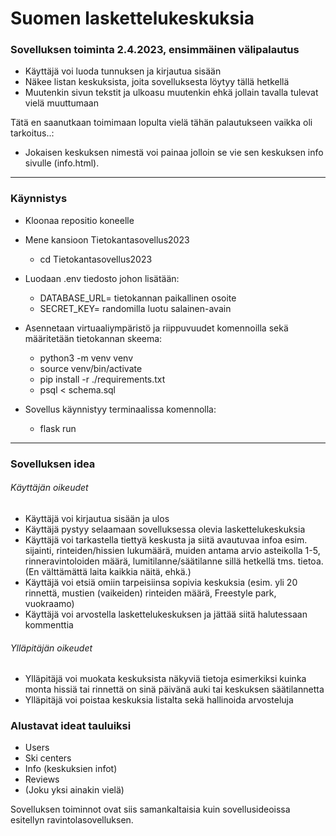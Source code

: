 # Suomen laskettelukeskuksia 

### Sovelluksen toiminta 2.4.2023, ensimmäinen välipalautus
  - Käyttäjä voi luoda tunnuksen ja  kirjautua sisään
  - Näkee listan keskuksista, joita sovelluksesta löytyy tällä hetkellä  
  - Muutenkin sivun tekstit ja ulkoasu muutenkin ehkä jollain tavalla tulevat vielä muuttumaan
  
   Tätä en saanutkaan toimimaan lopulta vielä tähän palautukseen vaikka oli tarkoitus..:
  - Jokaisen keskuksen nimestä voi painaa jolloin se vie sen keskuksen info sivulle (info.html).
  
---

### Käynnistys

- Kloonaa repositio koneelle
    
- Mene kansioon Tietokantasovellus2023
   - cd Tietokantasovellus2023
- Luodaan .env tiedosto johon lisätään:
   - DATABASE_URL= tietokannan paikallinen osoite
   - SECRET_KEY= randomilla luotu salainen-avain
- Asennetaan virtuaaliympäristö ja riippuvuudet komennoilla sekä määritetään tietokannan skeema:
  - python3 -m venv venv
  - source venv/bin/activate
  -  pip install -r ./requirements.txt
  - psql < schema.sql
- Sovellus käynnistyy terminaalissa komennolla:
  - flask run
  
---

### Sovelluksen idea

###### Käyttäjän oikeudet
  - Käyttäjä voi kirjautua sisään ja ulos
  - Käyttäjä pystyy selaamaan sovelluksessa olevia laskettelukeskuksia 
  - Käyttäjä voi tarkastella tiettyä keskusta ja siitä avautuvaa infoa esim. sijainti, rinteiden/hissien lukumäärä, muiden antama arvio asteikolla 1-5, rinneravintoloiden määrä, lumitilanne/säätilanne sillä hetkellä tms. tietoa. (En välttämättä laita kaikkia näitä, ehkä.)
  - Käyttäjä voi etsiä omiin tarpeisiinsa sopivia keskuksia (esim. yli 20 rinnettä, mustien (vaikeiden) rinteiden määrä, Freestyle park, vuokraamo)
  - Käyttäjä voi arvostella laskettelukeskuksen ja jättää siitä halutessaan kommenttia
  
###### Ylläpitäjän oikeudet
  - Ylläpitäjä voi muokata keskuksista näkyviä tietoja esimerkiksi kuinka monta hissiä tai rinnettä on sinä päivänä auki tai keskuksen säätilannetta
  - Ylläpitäjä voi poistaa keskuksia listalta sekä hallinoida arvosteluja
 
### Alustavat ideat tauluiksi
  - Users
  - Ski centers
  - Info (keskuksien infot)
  - Reviews
  - (Joku yksi ainakin vielä)





Sovelluksen toiminnot ovat siis samankaltaisia kuin sovellusideoissa esitellyn ravintolasovelluksen.
